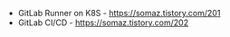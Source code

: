* GitLab Runner on K8S - https://somaz.tistory.com/201
* GitLab CI/CD - https://somaz.tistory.com/202

